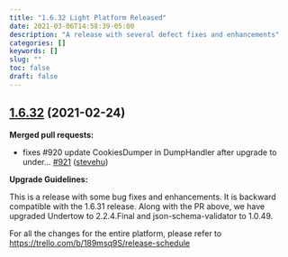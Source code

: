 ```yaml
---
title: "1.6.32 Light Platform Released"
date: 2021-03-06T14:58:39-05:00
description: "A release with several defect fixes and enhancements"
categories: []
keywords: []
slug: ""
toc: false
draft: false
---
```


## [1.6.32](https://github.com/networknt/light-4j/tree/1.6.32) (2021-02-24)


**Merged pull requests:**


- fixes \#920 update CookiesDumper in DumpHandler after upgrade to under… [\#921](https://github.com/networknt/light-4j/pull/921) ([stevehu](https://github.com/stevehu))

**Upgrade Guidelines:**

This is a release with some bug fixes and enhancements. It is backward compatible with the 1.6.31 release. Along with the PR above, we have upgraded Undertow to 2.2.4.Final and json-schema-validator to 1.0.49.

For all the changes for the entire platform, please refer to https://trello.com/b/189msq9S/release-schedule

